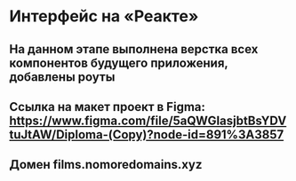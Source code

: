 # Интерфейс на «Реакте»
## На данном этапе выполнена верстка всех компонентов будущего приложения, добавлены роуты
## Ссылка на макет проект в Figma: https://www.figma.com/file/5aQWGIasjbtBsYDVtuJtAW/Diploma-(Copy)?node-id=891%3A3857
## Домен films.nomoredomains.xyz